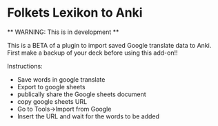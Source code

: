 # Folkets Lexikon to Anki

** WARNING: This is in development **

This is a BETA of a plugin to import saved Google translate data to Anki. First make a backup of your deck before using this add-on!!

Instructions:

- Save words in google translate
- Export to google sheets
- publically share the Google sheets document
- copy google sheets URL
- Go to Tools->Import from Google
- Insert the URL and wait for the words to be added
